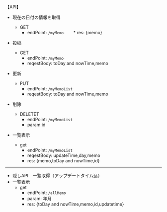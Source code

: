 【API】
* 現在の日付の情報を取得
    * GET 
        * endPoint: `/myMemo`
        * res: {memo}

* 投稿
    * GET 
        * endPoint: `/myMemo` 
        * reqestBody: toDay and nowTime,memo 
* 更新
    * PUT 
        * endPoint: `/myMemoList`
        * reqestBody: toDay and nowTime,memo
* 削除
    * DELETET
        * endPoint: `/myMemoList`
        * param:id
* 一覧表示
    * get
        * endPoint: `/myMemoList`
        * reqestBody: updateTime,day,memo
        * res:  {memo,toDay and nowTime,id}

---
* 隠しAPI　一覧取得（アップデートタイム込）
* 一覧表示
    * get
        * endPoint: `/allMemo`
        * param: 年月
        * res:  {toDay and nowTime,memo,id,updatetime}
